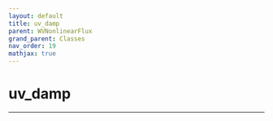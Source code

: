 ```yaml
---
layout: default
title: uv_damp
parent: WVNonlinearFlux
grand_parent: Classes
nav_order: 19
mathjax: true
---
```


#  uv_damp




---

